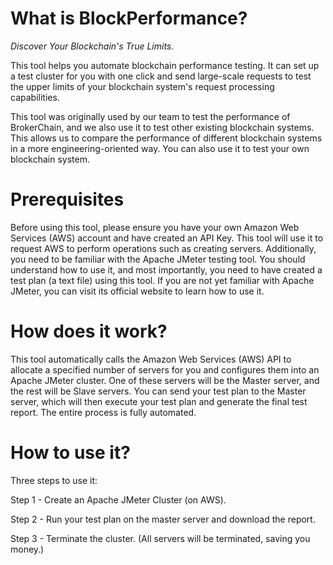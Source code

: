 # What is BlockPerformance?

*Discover Your Blockchain's True Limits.*

This tool helps you automate blockchain performance testing. It can set up a test cluster for you with one click and send large-scale requests to test the upper limits of your blockchain system's request processing capabilities.

This tool was originally used by our team to test the performance of BrokerChain, and we also use it to test other existing blockchain systems. This allows us to compare the performance of different blockchain systems in a more engineering-oriented way. You can also use it to test your own blockchain system.

# Prerequisites

Before using this tool, please ensure you have your own Amazon Web Services (AWS) account and have created an API Key. This tool will use it to request AWS to perform operations such as creating servers. Additionally, you need to be familiar with the Apache JMeter testing tool. You should understand how to use it, and most importantly, you need to have created a test plan (a text file) using this tool. If you are not yet familiar with Apache JMeter, you can visit its official website to learn how to use it.

# How does it work?

This tool automatically calls the Amazon Web Services (AWS) API to allocate a specified number of servers for you and configures them into an Apache JMeter cluster. One of these servers will be the Master server, and the rest will be Slave servers. You can send your test plan to the Master server, which will then execute your test plan and generate the final test report. The entire process is fully automated.

# How to use it?

Three steps to use it:

Step 1 - Create an Apache JMeter Cluster (on AWS).

Step 2 - Run your test plan on the master server and download the report.

Step 3 - Terminate the cluster. (All servers will be terminated, saving you money.)
